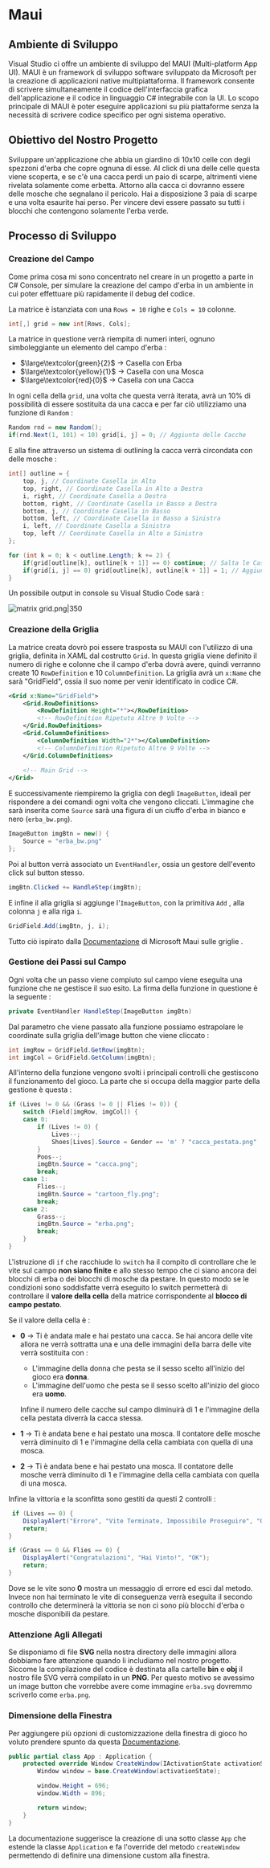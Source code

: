 # Maui

## Ambiente di Sviluppo

Visual Studio ci offre un ambiente di sviluppo del MAUI (Multi-platform App UI).
MAUI è un framework di sviluppo software sviluppato da Microsoft per la creazione di applicazioni native multipiattaforma.
Il framework consente di scrivere simultaneamente il codice dell'interfaccia grafica dell'applicazione e il codice in linguaggio C# integrabile con la UI. 
Lo scopo principale di MAUI è poter eseguire applicazioni su più piattaforme senza la necessità di scrivere codice specifico per ogni sistema operativo.

## Obiettivo del Nostro Progetto

Sviluppare un'applicazione che abbia un giardino di 10x10 celle con degli spezzoni d'erba che copre ognuna di esse.
Al click di una delle celle questa viene scoperta, e se c'è una cacca perdi un paio di scarpe, altrimenti viene rivelata solamente come erbetta.
Attorno alla cacca ci dovranno essere delle mosche che segnalano il pericolo.
Hai a disposizione 3 paia di scarpe e una volta esaurite hai perso.
Per vincere devi essere passato su tutti i blocchi che contengono solamente l'erba verde.

## Processo di Sviluppo

### Creazione del Campo

Come prima cosa mi sono concentrato nel creare in un progetto a parte in C# Console, per simulare la creazione del campo d'erba in un ambiente in cui poter effettuare più rapidamente il debug del codice.

La matrice è istanziata con una `Rows = 10` righe e `Cols = 10` colonne.

```cs
int[,] grid = new int[Rows, Cols];
```

La matrice in questione verrà riempita di numeri interi, ognuno simboleggiante un elemento del campo d'erba :

- $\large\textcolor{green}{2}$ $\rightarrow$ Casella con Erba 
- $\large\textcolor{yellow}{1}$ $\rightarrow$ Casella con una Mosca
- $\large\textcolor{red}{0}$ $\rightarrow$ Casella con una Cacca

In ogni cella della `grid`, una volta che questa verrà iterata, avrà un 10% di possibilità di essere sostituita da una cacca e per far ciò utilizziamo una funzione di `Random` :

```cs
Random rnd = new Random();
if(rnd.Next(1, 101) < 10) grid[i, j] = 0; // Aggiunta delle Cacche
```

E alla fine attraverso un sistema di outlining la cacca verrà circondata con delle mosche :

```cs
int[] outline = {
	top, j, // Coordinate Casella in Alto
	top, right, // Coordinate Casella in Alto a Destra
	i, right, // Coordinate Casella a Destra
	bottom, right, // Coordinate Casella in Basso a Destra
	bottom, j, // Coordinate Casella in Basso
	bottom, left, // Coordinate Casella in Basso a Sinistra
	i, left, // Coordinate Casella a Sinistra
	top, left // Coordinate Casella in Alto a Sinistra
};

for (int k = 0; k < outline.Length; k += 2) {
	if(grid[outline[k], outline[k + 1]] == 0) continue; // Salta le Caselle Contenenti gia delle Cacche
	if(grid[i, j] == 0) grid[outline[k], outline[k + 1]] = 1; // Aggiunta delle Mosche
}
```

Un possibile output in console su Visual Studio Code sarà :

![matrix grid.png|350](Giardino/Resources/Images/matrix%20grid.png)

### Creazione della Griglia

La matrice creata dovrò poi essere trasposta su MAUI con l'utilizzo di una griglia, definita in XAML dal costrutto `Grid`.
In questa griglia viene definito il numero di righe e colonne che il campo d'erba dovrà avere, quindi verranno create 10 `RowDefinition` e 10 `ColumnDefinition`.
La griglia avrà un `x:Name` che sarà "GridField", ossia il suo nome per venir identificato in codice C#.

```xml
<Grid x:Name="GridField">
	<Grid.RowDefinitions>
		<RowDefinition Height="*"></RowDefinition>
		<!-- RowDefinition Ripetuto Altre 9 Volte -->
	</Grid.RowDefinitions>
	<Grid.ColumnDefinitions>
		<ColumnDefinition Width="2*"></ColumnDefinition>
		<!-- ColumnDefinition Ripetuto Altre 9 Volte -->
    </Grid.ColumnDefinitions>
	
	<!-- Main Grid -->
</Grid>
```

E successivamente riempiremo la griglia con degli `ImageButton`, ideali per rispondere a dei comandi ogni volta che vengono cliccati.
L'immagine che sarà inserita come  `Source` sarà una figura di un ciuffo d'erba in bianco e nero (`erba_bw.png`).

```cs
ImageButton imgBtn = new() {
	Source = "erba_bw.png"
};
```

Poi al button verrà associato un `EventHandler`, ossia un gestore dell'evento click sul button stesso.

```cs
imgBtn.Clicked += HandleStep(imgBtn);
```

E infine il alla griglia si aggiunge l'`ImageButton`, con la primitiva `Add` , alla colonna `j` e alla riga `i`.

```cs
GridField.Add(imgBtn, j, i);
```

Tutto ciò ispirato dalla [Documentazione](https://learn.microsoft.com/en-us/dotnet/maui/user-interface/layouts/grid?view=net-maui-7.0) di Microsoft Maui sulle griglie .

### Gestione dei Passi sul Campo

Ogni volta che un passo viene compiuto sul campo viene eseguita una funzione che ne gestisce il suo esito. La firma della funzione in questione è la seguente :

```cs
private EventHandler HandleStep(ImageButton imgBtn)
```

Dal parametro che viene passato alla funzione possiamo estrapolare le coordinate sulla griglia dell'image button che viene cliccato :

```cs
int imgRow = GridField.GetRow(imgBtn);
int imgCol = GridField.GetColumn(imgBtn);
```

All'interno della funzione vengono svolti i principali controlli che gestiscono il funzionamento del gioco. La parte che si occupa della maggior parte della gestione è questa :

```cs
if (Lives != 0 && (Grass != 0 || Flies != 0)) {
	switch (Field[imgRow, imgCol]) {
	case 0:
		if (Lives != 0) {
			Lives--;
			Shoes[Lives].Source = Gender == 'm' ? "cacca_pestata.png" : "donna_che_pesta.png";
		}
		Poos--;
		imgBtn.Source = "cacca.png";
		break;
	case 1:
		Flies--;
		imgBtn.Source = "cartoon_fly.png";
		break;
	case 2:
		Grass--;
		imgBtn.Source = "erba.png";
		break;
	}
}
```

L'istruzione di `if` che racchiude lo `switch` ha il compito di controllare che le vite sul campo **non siano finite** e allo stesso tempo che ci siano ancora dei blocchi di erba o dei blocchi di mosche da pestare. In questo modo se le condizioni sono soddisfatte verrà eseguito lo switch permetterà di controllare il **valore della cella** della matrice corrispondente al **blocco di campo pestato**.

Se il valore della cella è :

- **0** $\rightarrow$ Ti è andata male e hai pestato una cacca. Se hai ancora delle vite allora ne verrà sottratta una e una delle immagini della barra delle vite verrà sostituita con :
	- L'immagine della donna che pesta se il sesso scelto all'inizio del gioco era **donna**.
	- L'immagine dell'uomo che pesta se il sesso scelto all'inizio del gioco era **uomo**.
	
	Infine il numero delle cacche sul campo diminuirà di 1 e l'immagine della cella pestata diverrà la cacca stessa.
- **1** $\rightarrow$ Ti è andata bene e hai pestato una mosca. Il contatore delle mosche verrà diminuito di 1 e l'immagine della cella cambiata con quella di una mosca.
- **2** $\rightarrow$ Ti è andata bene e hai pestato una mosca. Il contatore delle mosche verrà diminuito di 1 e l'immagine della cella cambiata con quella di una mosca.

Infine la vittoria e la sconfitta sono gestiti da questi 2 controlli :

```cs
 if (Lives == 0) {
	DisplayAlert("Errore", "Vite Terminate, Impossibile Proseguire", "OK");
	return;
}

if (Grass == 0 && Flies == 0) {
	DisplayAlert("Congratulazioni", "Hai Vinto!", "OK");
	return;
}
```

Dove se le vite sono **0** mostra un messaggio di errore ed esci dal metodo. Invece non hai terminato le vite di conseguenza verrà eseguita il secondo controllo che determinerà la vittoria se non ci sono più blocchi d'erba o mosche disponibili da pestare.

### Attenzione Agli Allegati

Se disponiamo di file **SVG** nella nostra directory delle immagini allora dobbiamo fare attenzione quando li includiamo nel nostro progetto. Siccome la compilazione del codice è destinata alla cartelle **bin** e **obj** il nostro file SVG verrà compilato in un **PNG**. Per questo motivo se avessimo un image button che vorrebbe avere come immagine `erba.svg` dovremmo scriverlo come `erba.png`.

### Dimensione della Finestra

Per aggiungere più opzioni di customizzazione della finestra di gioco ho voluto prendere spunto da questa [Documentazione](https://learn.microsoft.com/en-us/dotnet/maui/fundamentals/windows?view=net-maui-7.0).

```cs
public partial class App : Application {
    protected override Window CreateWindow(IActivationState activationState) {
        Window window = base.CreateWindow(activationState);

        window.Height = 696;
        window.Width = 896;

        return window;
    }
}
```

La documentazione suggerisce la creazione di una sotto classe `App` che estende la classe `Application` e fa l'override del metodo `createWindow` permettendo di definire una dimensione custom alla finestra.

